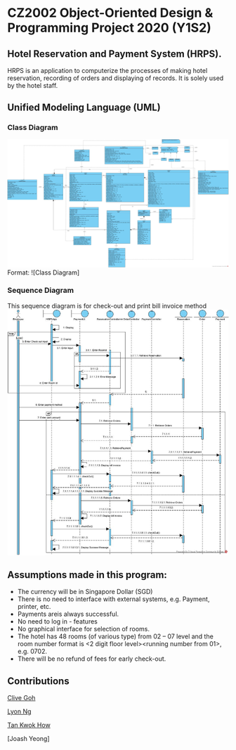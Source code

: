 # CZ2002 Object-Oriented Design & Programming Project 2020 (Y1S2)
## Hotel Reservation and Payment System (HRPS). 
HRPS is an application to computerize the processes of making hotel reservation, recording of orders
and displaying of records. It is solely used by the hotel staff.

## Unified Modeling Language (UML)
### Class Diagram
![Class Diagram](/img/class.jpg)
Format: ![Class Diagram]

### Sequence Diagram
This sequence diagram is for check-out and print bill invoice method
![Sequence Diagram](img/squence.jpg)

## Assumptions made in this program:
- The currency will be in Singapore Dollar (SGD)
- There is no need to interface with external systems, e.g. Payment, printer, etc.
- Payments areis always successful.
- No need to log in - features
- No graphical interface for selection of rooms.
- The hotel has 48 rooms (of various type) from 02 – 07 level and the room number format is
&lt;2 digit floor level&gt;&lt;running number from 01&gt;, e.g. 0702.
- There will be no refund of fees for early check-out.

## Contributions
[Clive Goh](http://www.github.com/gohclive)

[Lyon Ng](http://www.github.com/lyonnhk) 

[Tan Kwok How](https://github.com/AveragePudding)

[Joash Yeong]
